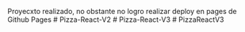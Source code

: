 Proyecxto realizado, no obstante no logro realizar deploy en pages de Github Pages
#   P i z z a - R e a c t - V 2  
 #   P i z z a - R e a c t - V 3  
 #   P i z z a R e a c t V 3  
 